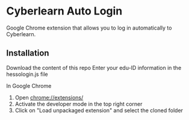 # Cyberlearn Auto Login

Google Chrome extension that allows you to log in automatically to Cyberlearn.

## Installation
Download the content of this repo
Enter your edu-ID information in the hessologin.js file


In Google Chrome
1. Open  [chrome://extensions/](chrome://extensions/)
2. Activate the developer mode in the top right corner
3. Click on "Load unpackaged extension" and select the cloned folder